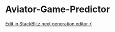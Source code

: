 # Aviator-Game-Predictor

[Edit in StackBlitz next generation editor ⚡️](https://stackblitz.com/~/github.com/muna8646/Aviator-Game-Predictor)